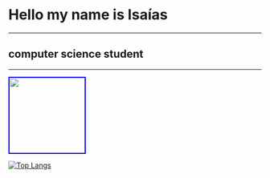 <h1>Hello my name is Isaías</h1>
<hr>
<h2>computer science student</h2>
<ul>
 </ul>

<hr>

  <img height="150em" src="https://github-readme-stats.vercel.app/api?username=isaias-silva&show_icons=true&include_all_commits=true&count_private=true" style="border:2px blue solid">
  

[![Top Langs](https://github-readme-stats.vercel.app/api/top-langs/?username=isaias-silva&layout=compact&show_icons=true)](https://github.com/anuraghazra/github-readme-stats)
